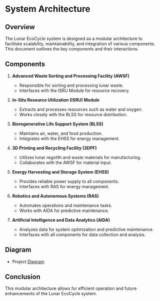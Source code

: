 # System Architecture

## Overview
The Lunar EcoCycle system is designed as a modular architecture to facilitate scalability, maintainability, and integration of various components. This document outlines the key components and their interactions.

## Components
1. **Advanced Waste Sorting and Processing Facility (AWSF)**
   - Responsible for sorting and processing lunar waste.
   - Interfaces with the ISRU Module for resource recovery.

2. **In-Situ Resource Utilization (ISRU) Module**
   - Extracts and processes resources such as water and oxygen.
   - Works closely with the BLSS for resource distribution.

3. **Bioregenerative Life Support System (BLSS)**
   - Maintains air, water, and food production.
   - Integrates with the EHSS for energy management.

4. **3D Printing and Recycling Facility (3DPF)**
   - Utilizes lunar regolith and waste materials for manufacturing.
   - Collaborates with the AWSF for material input.

5. **Energy Harvesting and Storage System (EHSS)**
   - Provides reliable power supply to all components.
   - Interfaces with RAS for energy management.

6. **Robotics and Autonomous Systems (RAS)**
   - Automates operations and maintenance tasks.
   - Works with AIDA for predictive maintenance.

7. **Artificial Intelligence and Data Analytics (AIDA)**
   - Analyzes data for system optimization and predictive maintenance.
   - Interfaces with all components for data collection and analysis.

## Diagram

- Project [Diagram](docs/Lunar_EcoCycle.jpeg)

## Conclusion
This modular architecture allows for efficient operation and future enhancements of the Lunar EcoCycle system.
